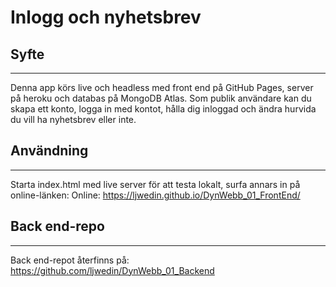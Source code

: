 # Inlogg och nyhetsbrev

## Syfte
----------------------
Denna app körs live och headless med front end på GitHub Pages, server på heroku och databas på MongoDB Atlas.
Som publik användare kan du skapa ett konto, logga in med kontot, hålla dig inloggad och ändra hurvida du vill ha nyhetsbrev eller inte.

## Användning
----------------------
Starta index.html med live server för att testa lokalt, surfa annars in på online-länken:
Online: https://ljwedin.github.io/DynWebb_01_FrontEnd/

## Back end-repo
----------------------
Back end-repot återfinns på: https://github.com/ljwedin/DynWebb_01_Backend